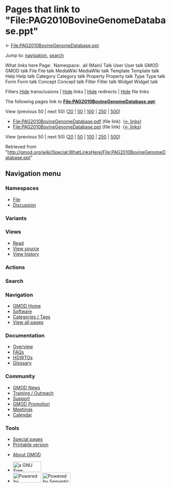 <div id="mw-page-base" class="noprint">

</div>

<div id="mw-head-base" class="noprint">

</div>

<div id="content" class="mw-body" role="main">

<span id="top"></span>

<div id="mw-js-message" style="display:none;">

</div>



# <span dir="auto">Pages that link to "File:PAG2010BovineGenomeDatabase.ppt"</span>

<div id="bodyContent">

<div id="contentSub">

←
[File:PAG2010BovineGenomeDatabase.ppt](/wiki/File:PAG2010BovineGenomeDatabase.ppt "File:PAG2010BovineGenomeDatabase.ppt")

</div>

<div id="jump-to-nav" class="mw-jump">

Jump to: [navigation](#mw-navigation), [search](#p-search)

</div>

<div id="mw-content-text">

What links here Page:  Namespace:  all (Main) Talk User User talk GMOD
GMOD talk File File talk MediaWiki MediaWiki talk Template Template talk
Help Help talk Category Category talk Property Property talk Type Type
talk Form Form talk Concept Concept talk Filter Filter talk Widget
Widget talk

Filters
[Hide](/mediawiki/index.php?title=Special:WhatLinksHere/File:PAG2010BovineGenomeDatabase.ppt&hidetrans=1 "Special:WhatLinksHere/File:PAG2010BovineGenomeDatabase.ppt")
transclusions \|
[Hide](/mediawiki/index.php?title=Special:WhatLinksHere/File:PAG2010BovineGenomeDatabase.ppt&hidelinks=1 "Special:WhatLinksHere/File:PAG2010BovineGenomeDatabase.ppt")
links \|
[Hide](/mediawiki/index.php?title=Special:WhatLinksHere/File:PAG2010BovineGenomeDatabase.ppt&hideredirs=1 "Special:WhatLinksHere/File:PAG2010BovineGenomeDatabase.ppt")
redirects \|
[Hide](/mediawiki/index.php?title=Special:WhatLinksHere/File:PAG2010BovineGenomeDatabase.ppt&hideimages=1 "Special:WhatLinksHere/File:PAG2010BovineGenomeDatabase.ppt")
file links

The following pages link to
**[File:PAG2010BovineGenomeDatabase.ppt](/wiki/File:PAG2010BovineGenomeDatabase.ppt "File:PAG2010BovineGenomeDatabase.ppt")**:

View (previous 50 \| next 50)
([20](/mediawiki/index.php?title=Special:WhatLinksHere/File:PAG2010BovineGenomeDatabase.ppt&limit=20 "Special:WhatLinksHere/File:PAG2010BovineGenomeDatabase.ppt")
\|
[50](/mediawiki/index.php?title=Special:WhatLinksHere/File:PAG2010BovineGenomeDatabase.ppt&limit=50 "Special:WhatLinksHere/File:PAG2010BovineGenomeDatabase.ppt")
\|
[100](/mediawiki/index.php?title=Special:WhatLinksHere/File:PAG2010BovineGenomeDatabase.ppt&limit=100 "Special:WhatLinksHere/File:PAG2010BovineGenomeDatabase.ppt")
\|
[250](/mediawiki/index.php?title=Special:WhatLinksHere/File:PAG2010BovineGenomeDatabase.ppt&limit=250 "Special:WhatLinksHere/File:PAG2010BovineGenomeDatabase.ppt")
\|
[500](/mediawiki/index.php?title=Special:WhatLinksHere/File:PAG2010BovineGenomeDatabase.ppt&limit=500 "Special:WhatLinksHere/File:PAG2010BovineGenomeDatabase.ppt"))

- [File:PAG2010BovineGenomeDatabase.pdf](/wiki/File:PAG2010BovineGenomeDatabase.pdf "File:PAG2010BovineGenomeDatabase.pdf")
  (file link) ‎ <span class="mw-whatlinkshere-tools">([←
  links](/mediawiki/index.php?title=Special:WhatLinksHere&target=File%3APAG2010BovineGenomeDatabase.pdf "Special:WhatLinksHere"))</span>
- [File:PAG2010BovineGenomeDatabase.ppt](/wiki/File:PAG2010BovineGenomeDatabase.ppt "File:PAG2010BovineGenomeDatabase.ppt")
  (file link) ‎ <span class="mw-whatlinkshere-tools">([←
  links](/mediawiki/index.php?title=Special:WhatLinksHere&target=File%3APAG2010BovineGenomeDatabase.ppt "Special:WhatLinksHere"))</span>

View (previous 50 \| next 50)
([20](/mediawiki/index.php?title=Special:WhatLinksHere/File:PAG2010BovineGenomeDatabase.ppt&limit=20 "Special:WhatLinksHere/File:PAG2010BovineGenomeDatabase.ppt")
\|
[50](/mediawiki/index.php?title=Special:WhatLinksHere/File:PAG2010BovineGenomeDatabase.ppt&limit=50 "Special:WhatLinksHere/File:PAG2010BovineGenomeDatabase.ppt")
\|
[100](/mediawiki/index.php?title=Special:WhatLinksHere/File:PAG2010BovineGenomeDatabase.ppt&limit=100 "Special:WhatLinksHere/File:PAG2010BovineGenomeDatabase.ppt")
\|
[250](/mediawiki/index.php?title=Special:WhatLinksHere/File:PAG2010BovineGenomeDatabase.ppt&limit=250 "Special:WhatLinksHere/File:PAG2010BovineGenomeDatabase.ppt")
\|
[500](/mediawiki/index.php?title=Special:WhatLinksHere/File:PAG2010BovineGenomeDatabase.ppt&limit=500 "Special:WhatLinksHere/File:PAG2010BovineGenomeDatabase.ppt"))

</div>

<div class="printfooter">

Retrieved from
"<http://gmod.org/wiki/Special:WhatLinksHere/File:PAG2010BovineGenomeDatabase.ppt>"

</div>

<div id="catlinks" class="catlinks catlinks-allhidden">

</div>

<div class="visualClear">

</div>

</div>

</div>

<div id="mw-navigation">

## Navigation menu

<div id="mw-head">



<div id="left-navigation">

<div id="p-namespaces" class="vectorTabs" role="navigation"
aria-labelledby="p-namespaces-label">

### Namespaces

- <span id="ca-nstab-image"><a href="/wiki/File:PAG2010BovineGenomeDatabase.ppt" accesskey="c"
  title="View the file page [c]">File</a></span>
- <span id="ca-talk"><a
  href="/mediawiki/index.php?title=File_talk:PAG2010BovineGenomeDatabase.ppt&amp;action=edit&amp;redlink=1"
  accesskey="t"
  title="Discussion about the content page [t]">Discussion</a></span>

</div>

<div id="p-variants" class="vectorMenu emptyPortlet" role="navigation"
aria-labelledby="p-variants-label">

### 

### Variants[](#)

<div class="menu">

</div>

</div>

</div>

<div id="right-navigation">

<div id="p-views" class="vectorTabs" role="navigation"
aria-labelledby="p-views-label">

### Views

- <span id="ca-view">[Read](/wiki/File:PAG2010BovineGenomeDatabase.ppt)</span>
- <span id="ca-viewsource"><a
  href="/mediawiki/index.php?title=File:PAG2010BovineGenomeDatabase.ppt&amp;action=edit"
  accesskey="e" title="This page is protected.
  You can view its source [e]">View source</a></span>
- <span id="ca-history"><a
  href="/mediawiki/index.php?title=File:PAG2010BovineGenomeDatabase.ppt&amp;action=history"
  accesskey="h" title="Past revisions of this page [h]">View history</a></span>

</div>

<div id="p-cactions" class="vectorMenu emptyPortlet" role="navigation"
aria-labelledby="p-cactions-label">

### Actions[](#)

<div class="menu">

</div>

</div>

<div id="p-search" role="search">

### Search

<div id="simpleSearch">

</div>

</div>

</div>

</div>

<div id="mw-panel">

<div id="p-logo" role="banner">

<a href="/wiki/Main_Page"
style="background-image: url(http://gmod.org/images/GMOD-cogs.png);"
title="Visit the main page"></a>

</div>

<div id="p-Navigation" class="portal" role="navigation"
aria-labelledby="p-Navigation-label">

### Navigation

<div class="body">

- <span id="n-GMOD-Home">[GMOD Home](/wiki/Main_Page)</span>
- <span id="n-Software">[Software](/wiki/GMOD_Components)</span>
- <span id="n-Categories-.2F-Tags">[Categories /
  Tags](/wiki/Categories)</span>
- <span id="n-View-all-pages">[View all
  pages](/wiki/Special:AllPages)</span>

</div>

</div>

<div id="p-Documentation" class="portal" role="navigation"
aria-labelledby="p-Documentation-label">

### Documentation

<div class="body">

- <span id="n-Overview">[Overview](/wiki/Overview)</span>
- <span id="n-FAQs">[FAQs](/wiki/Category:FAQ)</span>
- <span id="n-HOWTOs">[HOWTOs](/wiki/Category:HOWTO)</span>
- <span id="n-Glossary">[Glossary](/wiki/Glossary)</span>

</div>

</div>

<div id="p-Community" class="portal" role="navigation"
aria-labelledby="p-Community-label">

### Community

<div class="body">

- <span id="n-GMOD-News">[GMOD News](/wiki/GMOD_News)</span>
- <span id="n-Training-.2F-Outreach">[Training /
  Outreach](/wiki/Training_and_Outreach)</span>
- <span id="n-Support">[Support](/wiki/Support)</span>
- <span id="n-GMOD-Promotion">[GMOD
  Promotion](/wiki/GMOD_Promotion)</span>
- <span id="n-Meetings">[Meetings](/wiki/Meetings)</span>
- <span id="n-Calendar">[Calendar](/wiki/Calendar)</span>

</div>

</div>

<div id="p-tb" class="portal" role="navigation"
aria-labelledby="p-tb-label">

### Tools

<div class="body">

- <span id="t-specialpages"><a href="/wiki/Special:SpecialPages" accesskey="q"
  title="A list of all special pages [q]">Special pages</a></span>
- <span id="t-print"><a
  href="/mediawiki/index.php?title=Special:WhatLinksHere/File:PAG2010BovineGenomeDatabase.ppt&amp;printable=yes"
  rel="alternate" accesskey="p"
  title="Printable version of this page [p]">Printable version</a></span>

</div>

</div>

</div>

</div>

<div id="footer" role="contentinfo">

- <span id="footer-places-about">[About
  GMOD](/wiki/GMOD:About "GMOD:About")</span>

<!-- -->

- <span id="footer-copyrightico">[<img src="http://www.gnu.org/graphics/gfdl-logo-small.png" width="88"
  height="31" alt="a GNU Free Documentation License" />](http://www.gnu.org/licenses/fdl-1.3.html)</span>
- <span id="footer-poweredbyico">[<img src="/mediawiki/skins/common/images/poweredby_mediawiki_88x31.png"
  width="88" height="31" alt="Powered by MediaWiki" />](//www.mediawiki.org/)
  [<img
  src="/mediawiki/extensions/SemanticMediaWiki/includes/../resources/images/smw_button.png"
  width="88" height="31" alt="Powered by Semantic MediaWiki" />](https://www.semantic-mediawiki.org/wiki/Semantic_MediaWiki)</span>

<div style="clear:both">

</div>

</div>
